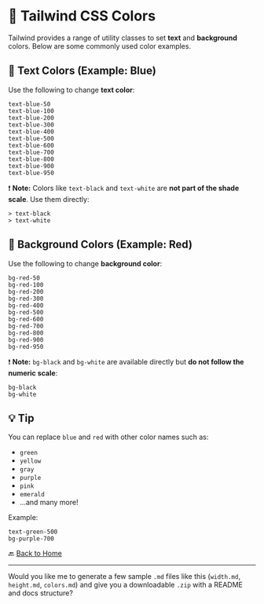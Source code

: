 
# 🎨 Tailwind CSS Colors

Tailwind provides a range of utility classes to set **text** and **background** colors. Below are some commonly used color examples.


## 📝 Text Colors (Example: Blue)

Use the following to change **text color**:

```
text-blue-50
text-blue-100
text-blue-200
text-blue-300
text-blue-400
text-blue-500
text-blue-600
text-blue-700
text-blue-800
text-blue-900
text-blue-950
```

❗ **Note:** Colors like `text-black` and `text-white` are **not part of the shade scale**. Use them directly:

```
> text-black
> text-white
```

## 🧱 Background Colors (Example: Red)

Use the following to change **background color**:

```
bg-red-50
bg-red-100
bg-red-200
bg-red-300
bg-red-400
bg-red-500
bg-red-600
bg-red-700
bg-red-800
bg-red-900
bg-red-950
```

❗ **Note:** `bg-black` and `bg-white` are available directly but **do not follow the numeric scale**:

```
bg-black
bg-white
```

## 💡 Tip

You can replace `blue` and `red` with other color names such as:

- `green`
- `yellow`
- `gray`
- `purple`
- `pink`
- `emerald`
- ...and many more!

Example:
```
text-green-500
bg-purple-700
```


🔙 [Back to Home](../README.md)

---

Would you like me to generate a few sample `.md` files like this (`width.md`, `height.md`, `colors.md`) and give you a downloadable `.zip` with a README and docs structure?
